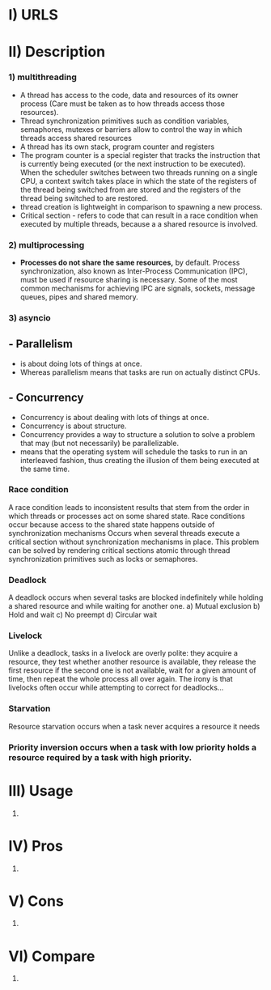 # I) URLS


# II) Description
### 1) multithreading
* A thread has access to the code, data and resources of its owner process (Care must be taken as to how threads access those resources).
* Thread synchronization primitives such as condition variables, semaphores, mutexes or barriers allow to control the way in which threads access shared resources
* A thread has its own stack, program counter and registers
* The program counter is a special register that tracks the instruction that is currently being executed (or the next instruction to be executed). When the scheduler switches between two threads running on a single CPU, a context switch takes place in which the state of the registers of the thread being switched from are stored and the registers of the thread being switched to are restored.
* thread creation is lightweight in comparison to spawning a new process.
* Critical section - refers to code that can result in a race condition when executed by multiple threads, because a a shared resource is involved.

### 2) multiprocessing
* **Processes do not share the same resources,** by default. Process synchronization, also known as Inter-Process Communication (IPC), must be used if resource sharing is necessary. Some of the most common mechanisms for achieving IPC are signals, sockets, message queues, pipes and shared memory.


### 3) asyncio

## - Parallelism
- is about doing lots of things at once.
- Whereas parallelism means that tasks are run on actually distinct CPUs.

## - Concurrency
- Concurrency is about dealing with lots of things at once.
- Concurrency is about structure.
- Concurrency provides a way to structure a solution to solve a problem that may (but not necessarily) be parallelizable.
- means that the operating system will schedule the tasks to run in an interleaved fashion, thus creating the illusion of them being executed at the same time.


### Race condition
A race condition leads to inconsistent results that stem from the order in which threads or processes act on some shared state.
Race conditions occur because access to the shared state happens outside of synchronization mechanisms
Occurs when several threads execute a critical section without synchronization mechanisms in place.
This problem can be solved by rendering critical sections atomic through thread synchronization primitives such as locks or semaphores.
### Deadlock
A deadlock occurs when several tasks are blocked indefinitely while holding a shared resource and while waiting for another one.
a) Mutual exclusion b) Hold and wait c) No preempt d) Circular wait
### Livelock
Unlike a deadlock, tasks in a livelock are overly polite: they acquire a resource, they test whether another resource is available, they release the first resource if the second one is not available, wait for a given amount of time, then repeat the whole process all over again. The irony is that livelocks often occur while attempting to correct for deadlocks…
### Starvation
Resource starvation occurs when a task never acquires a resource it needs
### Priority inversion occurs when a task with low priority holds a resource required by a task with high priority.



# III) Usage
1) 

# IV) Pros
1) 

# V) Cons
1) 

# VI) Compare
1) 
